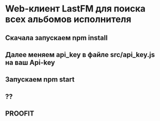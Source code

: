# Web-клиент LastFM для поиска всех альбомов исполнителя

## Скачала запускаем npm install
## Далее меняем api_key в файле src/api_key.js на ваш Api-key
## Запускаем npm start 
## ??
## PROOFIT
